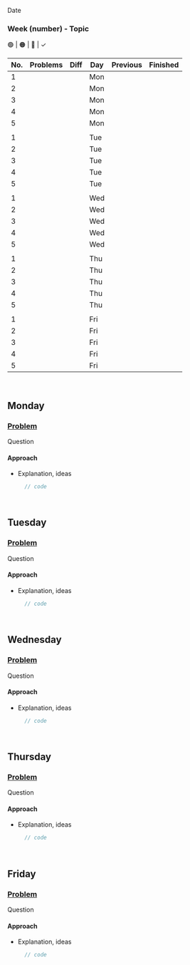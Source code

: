 Date

### Week (number) - Topic

🟢 | 🟠 | 🔴 | &check;

| No. | Problems | Diff | Day | Previous | Finished |
| --- | -------- | ---- | --- | -------- | -------- |
| 1   | [](#)    |      | Mon |          |          |
| 2   | [](#)    |      | Mon |          |          |
| 3   | [](#)    |      | Mon |          |          |
| 4   | [](#)    |      | Mon |          |          |
| 5   | [](#)    |      | Mon |          |          |
|     |          |      |     |          |          |
| 1   | [](#)    |      | Tue |          |          |
| 2   | [](#)    |      | Tue |          |          |
| 3   | [](#)    |      | Tue |          |          |
| 4   | [](#)    |      | Tue |          |          |
| 5   | [](#)    |      | Tue |          |          |
|     |          |      |     |          |          |
| 1   | [](#)    |      | Wed |          |          |
| 2   | [](#)    |      | Wed |          |          |
| 3   | [](#)    |      | Wed |          |          |
| 4   | [](#)    |      | Wed |          |          |
| 5   | [](#)    |      | Wed |          |          |
|     |          |      |     |          |          |
| 1   | [](#)    |      | Thu |          |          |
| 2   | [](#)    |      | Thu |          |          |
| 3   | [](#)    |      | Thu |          |          |
| 4   | [](#)    |      | Thu |          |          |
| 5   | [](#)    |      | Thu |          |          |
|     |          |      |     |          |          |
| 1   | [](#)    |      | Fri |          |          |
| 2   | [](#)    |      | Fri |          |          |
| 3   | [](#)    |      | Fri |          |          |
| 4   | [](#)    |      | Fri |          |          |
| 5   | [](#)    |      | Fri |          |          |

<br>

## Monday

### [Problem](link)

Question

#### Approach

- Explanation, ideas
  ```java
    // code
  ```

<br>

## Tuesday

### [Problem](link)

Question

#### Approach

- Explanation, ideas
  ```java
    // code
  ```

<br>

## Wednesday

### [Problem](link)

Question

#### Approach

- Explanation, ideas
  ```java
    // code
  ```

<br>

## Thursday

### [Problem](link)

Question

#### Approach

- Explanation, ideas
  ```java
    // code
  ```

<br>

## Friday

### [Problem](link)

Question

#### Approach

- Explanation, ideas
  ```java
    // code
  ```

<br>
